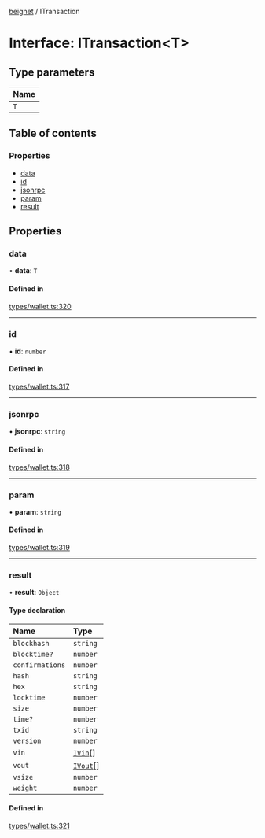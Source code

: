 [beignet](../README.md) / ITransaction

# Interface: ITransaction<T\>

## Type parameters

| Name |
| :------ |
| `T` |

## Table of contents

### Properties

- [data](ITransaction.md#data)
- [id](ITransaction.md#id)
- [jsonrpc](ITransaction.md#jsonrpc)
- [param](ITransaction.md#param)
- [result](ITransaction.md#result)

## Properties

### data

• **data**: `T`

#### Defined in

[types/wallet.ts:320](https://github.com/synonymdev/beignet/blob/6c60ef8/src/types/wallet.ts#L320)

___

### id

• **id**: `number`

#### Defined in

[types/wallet.ts:317](https://github.com/synonymdev/beignet/blob/6c60ef8/src/types/wallet.ts#L317)

___

### jsonrpc

• **jsonrpc**: `string`

#### Defined in

[types/wallet.ts:318](https://github.com/synonymdev/beignet/blob/6c60ef8/src/types/wallet.ts#L318)

___

### param

• **param**: `string`

#### Defined in

[types/wallet.ts:319](https://github.com/synonymdev/beignet/blob/6c60ef8/src/types/wallet.ts#L319)

___

### result

• **result**: `Object`

#### Type declaration

| Name | Type |
| :------ | :------ |
| `blockhash` | `string` |
| `blocktime?` | `number` |
| `confirmations` | `number` |
| `hash` | `string` |
| `hex` | `string` |
| `locktime` | `number` |
| `size` | `number` |
| `time?` | `number` |
| `txid` | `string` |
| `version` | `number` |
| `vin` | [`IVin`](IVin.md)[] |
| `vout` | [`IVout`](IVout.md)[] |
| `vsize` | `number` |
| `weight` | `number` |

#### Defined in

[types/wallet.ts:321](https://github.com/synonymdev/beignet/blob/6c60ef8/src/types/wallet.ts#L321)
